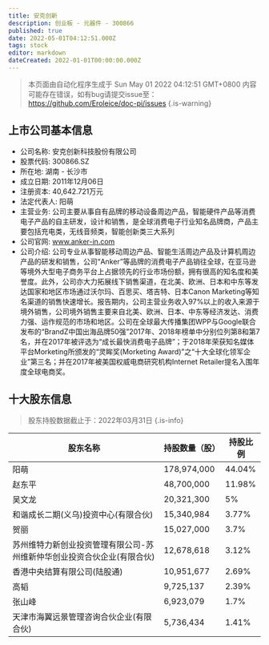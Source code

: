 ```yaml
---
title: 安克创新
description: 创业板 - 元器件 - 300866
published: true
date: 2022-05-01T04:12:51.000Z
tags: stock
editor: markdown
dateCreated: 2022-01-01T00:00:00.000Z
---
```


> 本页面由自动化程序生成于 Sun May 01 2022 04:12:51 GMT+0800
> 内容可能存在错误，如有bug请提交issue至：https://github.com/Eroleice/doc-pi/issues
{.is-warning}

## 上市公司基本信息
- 公司名称: 安克创新科技股份有限公司
- 股票代码: 300866.SZ
- 所在地: 湖南 - 长沙市
- 成立日期: 2011年12月06日
- 注册资本: 40,642.721万元
- 法定代表人: 阳萌
- 主营业务: 公司主要从事自有品牌的移动设备周边产品，智能硬件产品等消费电子产品的自主研发，设计和销售，是全球消费电子行业知名品牌商，产品主要包括充电类，无线音频类，智能创新类三大系列
- 公司官网: www.anker-in.com
- 公司介绍: 公司专业从事智能移动周边产品、智能生活周边产品及计算机周边产品的研发和销售，公司“Anker”等品牌的消费电子产品销往全球，在亚马逊等境外大型电子商务平台上占据领先的行业市场份额，拥有很高的知名度和美誉度。此外，公司亦大力拓展线下销售渠道，在北美、欧洲、日本和中东等发达国家和地区市场通过沃尔玛、百思买、塔吉特、日本Canon Marketing等知名渠道的销售快速增长。报告期内，公司主营业务收入97%以上的收入来源于境外销售，公司境外销售主要来自北美、欧洲、日本、中东等经济发达、消费力强、运作规范的市场和地区。公司在全球最大传播集团WPP与Google联合发布的“BrandZ中国出海品牌50强”2017年、2018年榜单中分别位列第8和第7名，并在2017年被评选为“成长最快消费电子品牌”；于2018年荣获知名媒体平台Morketing所颁发的“灵眸奖(Morketing Award)”之“十大全球化领军企业”第三名；并在2017年被美国权威电商研究机构Internet Retailer提名入围年度全球电商奖。


## 十大股东信息
> 股东持股数据截止于：2022年03月31日
{.is-info}

| 股东名称 | 持股数量（股） | 持股比例 |
| --- | --- | --- |
| 阳萌 | 178,974,000 | 44.04% |
| 赵东平 | 48,700,000 | 11.98% |
| 吴文龙 | 20,321,300 | 5% |
| 和谐成长二期(义乌)投资中心(有限合伙) | 15,340,984 | 3.77% |
| 贺丽 | 15,027,000 | 3.7% |
| 苏州维特力新创业投资管理有限公司-苏州维新仲华创业投资合伙企业(有限合伙) | 12,678,618 | 3.12% |
| 香港中央结算有限公司(陆股通) | 10,951,677 | 2.69% |
| 高韬 | 9,725,137 | 2.39% |
| 张山峰 | 6,923,079 | 1.7% |
| 天津市海翼远景管理咨询合伙企业(有限合伙) | 5,736,434 | 1.41% |




